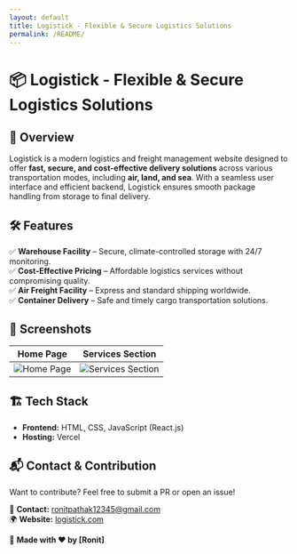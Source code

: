 ```yaml
---
layout: default
title: Logistick - Flexible & Secure Logistics Solutions
permalink: /README/
---
```


# 📦 Logistick - Flexible & Secure Logistics Solutions

## 🚀 Overview  
Logistick is a modern logistics and freight management website designed to offer **fast, secure, and cost-effective delivery solutions** across various transportation modes, including **air, land, and sea**. With a seamless user interface and efficient backend, Logistick ensures smooth package handling from storage to final delivery.  

## 🛠️ Features  
✅ **Warehouse Facility** – Secure, climate-controlled storage with 24/7 monitoring.  
✅ **Cost-Effective Pricing** – Affordable logistics services without compromising quality.  
✅ **Air Freight Facility** – Express and standard shipping worldwide.  
✅ **Container Delivery** – Safe and timely cargo transportation solutions.  

## 📸 Screenshots  
| Home Page | Services Section |
|-----------|-----------------|
| ![Home Page](.assets/images/icons/image.png) | ![Services Section](.assets/images/thumbs/image.png) |

## 🏗️ Tech Stack  
- **Frontend:** HTML, CSS, JavaScript (React.js)  
- **Hosting:** Vercel  

## 📬 Contact & Contribution  
Want to contribute? Feel free to submit a PR or open an issue!  

📧 **Contact:** ronitpathak12345@gmail.com  
🌍 **Website:** [logistick.com](https://logistics-website-phi.vercel.app/)  

🙌 **Made with ❤️ by [Ronit]**
